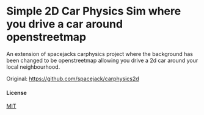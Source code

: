 # Simple 2D Car Physics Sim where you drive a car around openstreetmap

An extension of spacejacks carphysics project where the background has been changed 
to be openstreetmap allowing you drive a 2d car around your local neighbourhood.

Original: https://github.com/spacejack/carphysics2d

#### License

[MIT](http://opensource.org/licenses/MIT)
